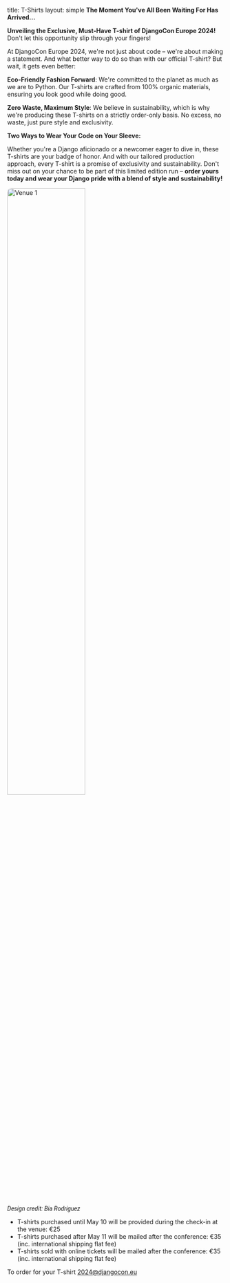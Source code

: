 title: T-Shirts
layout: simple
**The Moment You've All Been Waiting For Has Arrived...**

<!--
Drumroll, please! Introducing the official T-shirt for DjangoCon Europe 2024! Don't miss your chance to grab one! :
We worry about sustainability, do our t-shirts are made from organic materials. And to avoid producing t-shirts in excess, we will just produce enough t-shirts to fulfil the orders that we receive. Therefore, we will have two distinct types of orders: -->

**Unveiling the Exclusive, Must-Have T-shirt of DjangoCon Europe 2024!** Don't let this opportunity slip through your fingers!

At DjangoCon Europe 2024, we're not just about code – we're about making a statement. And what better way to do so than with our official T-shirt? But wait, it gets even better:

**Eco-Friendly Fashion Forward**: We're committed to the planet as much as we are to Python. Our T-shirts are crafted from 100% organic materials, ensuring you look good while doing good.

**Zero Waste, Maximum Style**: We believe in sustainability, which is why we're producing these T-shirts on a strictly order-only basis. No excess, no waste, just pure style and exclusivity.

**Two Ways to Wear Your Code on Your Sleeve:**

Whether you're a Django aficionado or a newcomer eager to dive in, these T-shirts are your badge of honor. And with our tailored production approach, every T-shirt is a promise of exclusivity and sustainability. Don't miss out on your chance to be part of this limited edition run – **order yours today and wear your Django pride with a blend of style and sustainability!**

<img src="/static/images/tshirts/tshirt.png" alt="Venue 1" style="width: 60%; border-radius: 10px;">
<p style=" font-family:roboto"><em>Design credit: Bia Rodriguez</em></p>

- T-shirts purchased until May 10 will be provided during the check-in at the venue: €25
- T-shirts purchased after May 11 will be mailed after the conference: €35 (inc. international shipping flat fee)
- T-shirts sold with online tickets will be mailed after the conference: €35 (inc. international shipping flat fee)

To order for your T-shirt [2024@djangocon.eu](mailto:2024@djangocon.eu)
